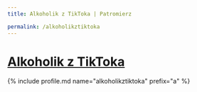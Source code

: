 ```yaml
---
title: Alkoholik z TikToka | Patromierz

permalink: /alkoholikztiktoka
---
```


# [Alkoholik z TikToka](https://patronite.pl/alkoholikztiktoka)

{% include profile.md name="alkoholikztiktoka" prefix="a" %}
